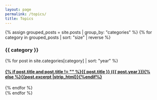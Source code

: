```yaml
---
layout: page
permalink: /topics/
title: Topics
---
```



<div id="archives">
{% assign grouped_posts = site.posts | group_by: "categories" %}
{% for category in grouped_posts | sort: "size" | reverse %}
  <div class="archive-group">
      <div id="#{{ category | slugize }}"></div>
      <p></p>
      <h3 class="category-head">{{ category }}</h3>
      <a name="{{ category | slugize }}"></a>
    {% for post in site.categories[category] | sort: "year" %}
    <article class="archive-item">
      <h4><a href="{{ site.baseurl }}{{ post.url }}">{% if post.title and post.title != "" %}{{ post.title }} ({{ post.year }}){% else %}{{post.excerpt |strip_html}}{%endif%}</a></h4>
    </article>
    {% endfor %}
  </div>
{% endfor %}
</div>